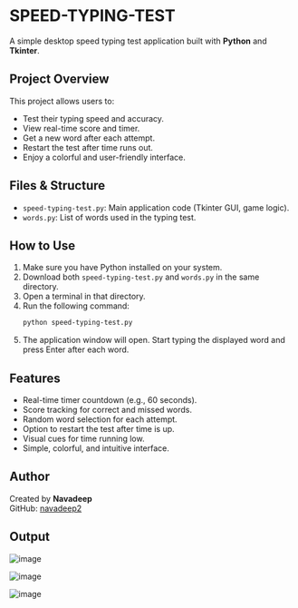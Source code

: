 # SPEED-TYPING-TEST

A simple desktop speed typing test application built with **Python** and **Tkinter**.

## Project Overview

This project allows users to:
- Test their typing speed and accuracy.
- View real-time score and timer.
- Get a new word after each attempt.
- Restart the test after time runs out.
- Enjoy a colorful and user-friendly interface.

## Files & Structure

- `speed-typing-test.py`: Main application code (Tkinter GUI, game logic).
- `words.py`: List of words used in the typing test.

## How to Use

1. Make sure you have Python installed on your system.
2. Download both `speed-typing-test.py` and `words.py` in the same directory.
3. Open a terminal in that directory.
4. Run the following command:
   ```sh
   python speed-typing-test.py
   ```
5. The application window will open. Start typing the displayed word and press Enter after each word.

## Features

- Real-time timer countdown (e.g., 60 seconds).
- Score tracking for correct and missed words.
- Random word selection for each attempt.
- Option to restart the test after time is up.
- Visual cues for time running low.
- Simple, colorful, and intuitive interface.

## Author

Created by **Navadeep**  
GitHub: [navadeep2](https://github.com/navadeep2)

## Output

![image](https://github.com/user-attachments/assets/648210af-10fb-4faa-987b-eef0b86bdb3a)

![image](https://github.com/user-attachments/assets/90197da5-fa0e-476a-8919-95dc0e310108)

![image](https://github.com/user-attachments/assets/577f0e54-e938-435e-a2e6-c4f59eb46ec2)

